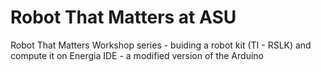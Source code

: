 # Robot That Matters at ASU
Robot That Matters Workshop series - buiding a robot kit (TI - RSLK) and compute it on Energia IDE - a modified version of the Arduino
